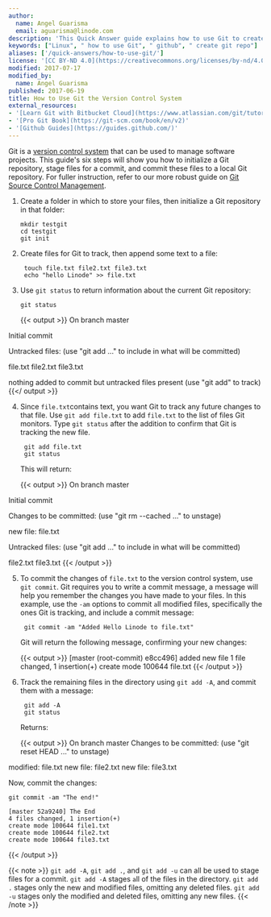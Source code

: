 ```yaml
---
author:
  name: Angel Guarisma
  email: aguarisma@linode.com
description: 'This Quick Answer guide explains how to use Git to create a repository, stage a commit, and then push that commit.'
keywords: ["Linux", " how to use Git", " github", " create git repo"]
aliases: ['/quick-answers/how-to-use-git/']
license: '[CC BY-ND 4.0](https://creativecommons.org/licenses/by-nd/4.0)'
modified: 2017-07-17
modified_by:
  name: Angel Guarisma
published: 2017-06-19
title: How to Use Git the Version Control System
external_resources:
- '[Learn Git with Bitbucket Cloud](https://www.atlassian.com/git/tutorials/learn-git-with-bitbucket-cloud)'
- '[Pro Git Book](https://git-scm.com/book/en/v2)'
- '[Github Guides](https://guides.github.com/)'
---
```


Git is a [version control system](https://en.wikipedia.org/wiki/Version_control) that can be used to manage software projects. This guide's six steps will show you how to initialize a Git repository, stage files for a commit, and commit these files to a local Git repository. For fuller instruction, refer to our more robust guide on [Git Source Control Management](/docs/development/version-control/how-to-install-git-on-mac-and-windows/).

1.  Create a folder in which to store your files, then initialize a Git repository in that folder:

        mkdir testgit
        cd testgit
        git init

2. Create files for Git to track, then append some text to a file:

        touch file.txt file2.txt file3.txt
        echo "hello Linode" >> file.txt

3.  Use `git status` to return information about the current Git repository:

        git status

    {{< output >}}
On branch master

Initial commit

Untracked files:
 (use "git add <file>..." to include in what will be committed)

file.txt
file2.txt
file3.txt

nothing added to commit but untracked files present (use "git add" to track)
{{</ output >}}

4. Since `file.txt`contains text, you want Git to track any future changes to that file. Use `git add file.txt` to add `file.txt` to the list of files Git monitors. Type `git status` after the addition to confirm that Git is tracking the new file.

        git add file.txt
        git status

    This will return:

    {{< output >}}
On branch master

Initial commit

Changes to be committed:
(use "git rm --cached <file>..." to unstage)

new file:   file.txt

Untracked files:
  (use "git add <file>..." to include in what will be committed)

  file2.txt
  file3.txt
{{< /output >}}

5. To commit the changes of `file.txt` to the version control system, use `git commit`. Git requires you to write a commit message, a message will help you remember the changes you have made to your files. In this example, use the `-am` options to commit `a`ll modified files, specifically the ones Git is tracking, and include a commit message:

        git commit -am "Added Hello Linode to file.txt"

    Git will return the following message, confirming your new changes:

    {{< output >}}
[master (root-commit) e8cc496] added new file
1 file changed, 1 insertion(+)
create mode 100644 file.txt
{{< /output >}}

6. Track the remaining files in the directory using `git add -A`, and commit them with a message:

        git add -A
        git status

    Returns:

    {{< output >}}
On branch master
Changes to be committed:
(use "git reset HEAD <file>..." to unstage)

modified:   file.txt
new file:   file2.txt
new file:   file3.txt

Now, commit the changes:

    git commit -am "The end!"

    [master 52a9240] The End
    4 files changed, 1 insertion(+)
    create mode 100644 file1.txt
    create mode 100644 file2.txt
    create mode 100644 file3.txt
{{< /output >}}

{{< note >}}
`git add -A`, `git add .`, and `git add -u` can all be used to stage files for a commit.
 `git add -A` stages `a`ll of the files in the directory. `git add .` stages only the new and modified files, omitting  any deleted files. `git add -u` stages only the modified and deleted files, omitting any new files.
{{< /note >}}
